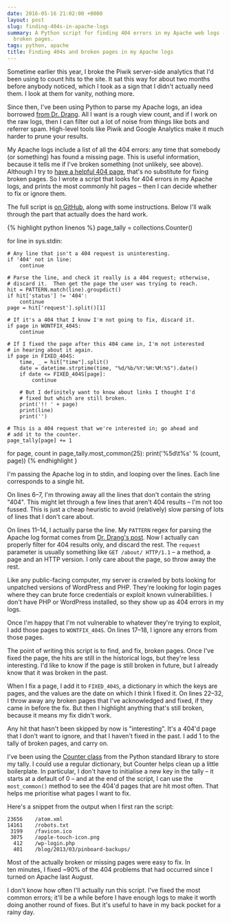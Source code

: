 ```yaml
---
date: 2016-05-16 21:02:00 +0000
layout: post
slug: finding-404s-in-apache-logs
summary: A Python script for finding 404 errors in my Apache web logs - and by extension,
  broken pages.
tags: python, apache
title: Finding 404s and broken pages in my Apache logs
---
```


Sometime earlier this year, I broke the Piwik server-side analytics that I'd been using to count hits to the site.
It sat this way for about two months before anybody noticed, which I took as a sign that I didn't actually need them.
I look at them for vanity, nothing more.

Since then, I've been using Python to parse my Apache logs, an idea borrowed [from Dr. Drang][drang].
All I want is a rough view count, and if I work on the raw logs, then I can filter out a lot of noise from things like bots and referrer spam.
High-level tools like Piwik and Google Analytics make it much harder to prune your results.

My Apache logs include a list of all the 404 errors: any time that somebody (or something) has found a missing page.
This is useful information, because it tells me if I've broken something (not unlikely, see above).
Although I try to [have a helpful 404 page][404help], that's no substitute for fixing broken pages.
So I wrote a script that looks for 404 errors in my Apache logs, and prints the most commonly hit pages &ndash; then I can decide whether to fix or ignore them.

The full script is [on GitHub][github], along with some instructions.
Below I'll walk through the part that actually does the hard work.

{% highlight python linenos %}
page_tally = collections.Counter()

for line in sys.stdin:

    # Any line that isn't a 404 request is uninteresting.
    if '404' not in line:
        continue

    # Parse the line, and check it really is a 404 request; otherwise,
    # discard it.  Then get the page the user was trying to reach.
    hit = PATTERN.match(line).groupdict()
    if hit['status'] != '404':
        continue
    page = hit['request'].split()[1]

    # If it's a 404 that I know I'm not going to fix, discard it.
    if page in WONTFIX_404S:
        continue

    # If I fixed the page after this 404 came in, I'm not interested
    # in hearing about it again.
    if page in FIXED_404S:
        time, _ = hit["time"].split()
        date = datetime.strptime(time, "%d/%b/%Y:%H:%M:%S").date()
        if date <= FIXED_404S[page]:
            continue

        # But I definitely want to know about links I thought I'd
        # fixed but which are still broken.
        print('!! ' + page)
        print(line)
        print('')

    # This is a 404 request that we're interested in; go ahead and
    # add it to the counter.
    page_tally[page] += 1

for page, count in page_tally.most_common(25):
    print('%5d\t%s' % (count, page))
{% endhighlight }

I'm passing the Apache log in to stdin, and looping over the lines.
Each line corresponds to a single hit.

On lines 6&ndash;7, I'm throwing away all the lines that don't contain the string "404".
This might let through a few lines that aren't 404 results &ndash; I'm not too fussed.
This is just a cheap heuristic to avoid (relatively) slow parsing of lots of lines that I don't care about.

On lines 11&ndash;14, I actually parse the line.
My `PATTERN` regex for parsing the Apache log format comes from [Dr. Drang's post][drang].
Now I actually can properly filter for 404 results only, and discard the rest.
The `request` parameter is usually something like `GET /about/ HTTP/1.1` &ndash; a method, a page and an HTTP version.
I only care about the page, so throw away the rest.

Like any public-facing computer, my server is crawled by bots looking for unpatched versions of WordPress and PHP.
They're looking for login pages where they can brute force credentials or exploit known vulnerabilities.
I don't have PHP or WordPress installed, so they show up as 404&nbsp;errors in my logs.

Once I'm happy that I'm not vulnerable to whatever they're trying to exploit, I add those pages to `WONTFIX_404S`.
On lines 17&ndash;18, I ignore any errors from those pages.

The point of writing this script is to find, and fix, broken pages.
Once I've fixed the page, the hits are still in the historical logs, but they're less interesting.
I'd like to know if the page is still broken in future, but I already know that it was broken in the past.

When I fix a page, I add it to `FIXED_404S`, a dictionary in which the keys are pages, and the values are the date on which I think I fixed it.
On lines 22&ndash;32, I throw away any broken pages that I've acknowledged and fixed, if they came in before the fix.
But then I highlight anything that's still broken, because it means my fix didn't work.

Any hit that hasn't been skipped by now is "interesting".
It's a 404'd page that I don't want to ignore, and that I haven't fixed in the past.
I add 1 to the tally of broken pages, and carry on.

I've been using the [Counter class][ctr] from the Python standard library to store my tally.
I could use a regular dictionary, but Counter helps clean up a little boilerplate.
In particular, I don't have to initialise a new key in the tally &ndash; it starts at a default of 0 &ndash; and at the end of the script, I can use the `most_common()` method to see the 404'd pages that are hit most often.
That helps me prioritise what pages I want to fix.

Here's a snippet from the output when I first ran the script:

```
23656    /atom.xml
14161    /robots.txt
 3199    /favicon.ico
 3075    /apple-touch-icon.png
  412    /wp-login.php
  401    /blog/2013/03/pinboard-backups/
```

Most of the actually broken or missing pages were easy to fix.
In ten&nbsp;minutes, I fixed ~90% of the 404 problems that had occurred since I turned on Apache last August.

I don't know how often I'll actually run this script.
I've fixed the most common errors; it'll be a while before I have enough logs to make it worth doing another round of fixes.
But it's useful to have in my back pocket for a rainy day.

[drang]: http://www.leancrew.com/all-this/2013/07/parsing-my-apache-logs/
[github]: https://github.com/alexwlchan/apache-utils
[404help]: /2014/09/404-pages/
[ctr]: https://docs.python.org/3.5/library/collections.html?highlight=collections.counter
